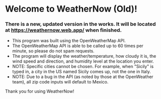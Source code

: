 # Welcome to WeatherNow (Old)!
### There is a new, updated version in the works. It will be located at https://weathernow.web.app/ when finished.
* This program was built using the OpenWeatherMap API.
* The OpenWeatherMap API is able to be called up to 60 times per minute, so please do not spam requests.
* The program will display the weather/temperature, how cloudy it is, the wind speed and direction, and humidity level at the location you enter.
* NOTE: Specific cities cannot be chosen. For example, when "Sicily" is typed in, a city in the US named Sicily comes up, not the one in Italy.
* NOTE: Due to a bug in the API (as noted by those at the OpenWeather team), all zip code inputs will default to Mexico.

Thank you for using WeatherNow!
